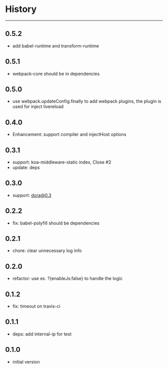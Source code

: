 # History

---

## 0.5.2

- add babel-runtime and transform-runtime

## 0.5.1

- webpack-core should be in dependencies

## 0.5.0

- use webpack.updateConfig.finally to add webpack plugins, the plugin is used for inject livereload

## 0.4.0

- Enhancement: support compiler and injectHost options

## 0.3.1

- support: koa-middleware-static index, Close #2
- update: deps

## 0.3.0

- support: dora@0.3

## 0.2.2

- fix: babel-polyfill should be dependencies 

## 0.2.1

- chore: clear unnecessary log info

## 0.2.0

- refactor: use ex. ?{enableJs:false} to handle the logic

## 0.1.2

- fix: timeout on travis-ci

## 0.1.1

- deps: add internal-ip for test

## 0.1.0

- initial version
